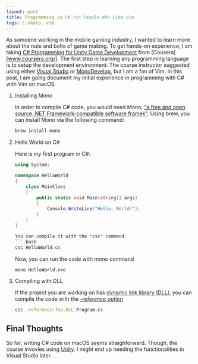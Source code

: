 ```yaml
---
layout: post
title: Programming in C# for People Who Like Vim
tags: c-sharp, vim
---
```


As somoene working in the mobile gaming industry, I wanted to learn more about the nuts and bolts of game making. To get hands-on experience, I am taking [C# Programming for Unity Game Development](https://www.coursera.org/specializations/programming-unity-game-development) from [Cousera][www.coursera.org/]. The first step in learning any programming language is to setup the development environment. The course instructor suggested using either [Visual Studio](https://visualstudio.microsoft.com/downloads/) or [MonoDevelop](https://visualstudio.microsoft.com/downloads/), but I am a fan of Vim. In this post, I am going document my initial experience in programming with C# with Vim on macOS.

1. Installing Mono
   
   In order to compile C# code, you would need Mono, ["a free and open source .NET Framework-compatible software framek"](https://en.wikipedia.org/wiki/Mono_(software)). Using brew, you can install Mono via the following command:

   ``` bash
   brew install mono
   ```

2. Hello World on C#
   
   Here is my first program in C#:


   ```csharp
   using System;
   
   namespace HelloWorld 
   {
       class MainClass
       {
           public static void Main(string[] args)
           {
               Console.WriteLine("Hello, World!");
           }
       }
   }

   You can compile it with the *csc* command:
   ``` bash
   csc HelloWorld.cs
   ```
   Now, you can run the code with *mono* command
   ``` bash
   mono HelloWorld.exe
   ```

3. Compiling with DLL

    If the project you are working on has [dynamic link library (DLL)](https://docs.microsoft.com/en-us/troubleshoot/windows-client/deployment/dynamic-link-library), you can compile the code with the [*-reference* option](https://docs.microsoft.com/en-us/dotnet/csharp/language-reference/compiler-options/listed-by-category)

    ``` bash
    csc -reference:foo.DLL Program.cs
    ```

## Final Thoughts

So far, writing C# code on macOS seems straighforward. Though, the course invovles using [Unity](https://unity.com/). I might end up needing the functionalities in Visual Studio later.



